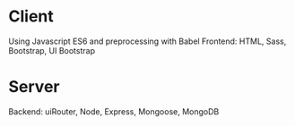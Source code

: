 # Client

Using Javascript ES6 and preprocessing with Babel
Frontend: HTML, Sass, Bootstrap, UI Bootstrap

# Server

Backend: uiRouter, Node, Express, Mongoose, MongoDB